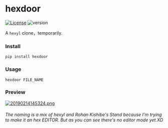 # hexdoor

[![License](https://img.shields.io/badge/license-WTFPL-ff69b4.svg)](https://github.com/sinofp/hexdoor/blob/master/LICENSE)
![version](https://img.shields.io/badge/version-0.1.0-red.svg)

A `hexyl` clone，temporarily.

### Install

	pip install hexdoor

### Usage

	hexdoor FILE_NAME

### Preview

[![20190214145324.png](https://i.postimg.cc/qBPNFyF8/20190214145324.png)](https://postimg.cc/G9j388d2)

###### The naming is a mix of hexyl and Rohan Kishibe's Stand because I'm trying to make it an hex EDITOR. But as you can see there's no editor mode yet.XD